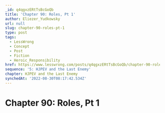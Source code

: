 ```yaml
---
_id: q4qgxzERtTsBcGoQb
title: 'Chapter 90: Roles, Pt 1'
author: Eliezer_Yudkowsky
url: null
slug: chapter-90-roles-pt-1
type: post
tags:
  - LessWrong
  - Concept
  - Post
  - Fiction
  - Heroic_Responsibility
href: https://www.lesswrong.com/posts/q4qgxzERtTsBcGoQb/chapter-90-roles-pt-1
sequence: '5: HJPEV and the Last Enemy'
chapter: HJPEV and the Last Enemy
synchedAt: '2022-08-30T08:17:42.534Z'
---
```


# Chapter 90: Roles, Pt 1
